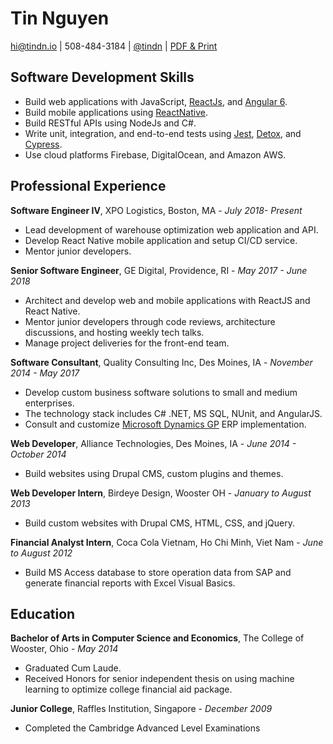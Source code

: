# Tin Nguyen

hi@tindn.io | 508-484-3184 | [@tindn](https://twitter.com/tindn) | [PDF & Print](https://gitprint.com/tindn/resume/blob/master/print.md)

## Software Development Skills

- Build web applications with JavaScript, [ReactJs](https://reactjs.org/), and [Angular 6](https://angular.io/).
- Build mobile applications using [ReactNative](http://facebook.github.io/react-native/).
- Build RESTful APIs using NodeJs and C#.
- Write unit, integration, and end-to-end tests using [Jest](https://jestjs.io/), [Detox](https://github.com/wix/Detox), and [Cypress](https://www.cypress.io/).
- Use cloud platforms Firebase, DigitalOcean, and Amazon AWS.

## Professional Experience

**Software Engineer IV**, XPO Logistics, Boston, MA -
_July 2018- Present_

- Lead development of warehouse optimization web application and API.
- Develop React Native mobile application and setup CI/CD service.
- Mentor junior developers.

**Senior Software Engineer**, GE Digital, Providence, RI -
_May 2017 - June 2018_

- Architect and develop web and mobile applications with ReactJS and React Native.
- Mentor junior developers through code reviews, architecture discussions, and hosting weekly tech talks.
- Manage project deliveries for the front-end team.

**Software Consultant**, Quality Consulting Inc, Des Moines, IA -
_November 2014 - May 2017_

- Develop custom business software solutions to small and medium enterprises.
- The technology stack includes C# .NET, MS SQL, NUnit, and AngularJS.
- Consult and customize [Microsoft Dynamics GP](https://www.microsoft.com/en-us/dynamics365/gp-overview) ERP implementation.

**Web Developer**, Alliance Technologies, Des Moines, IA -
_June 2014 - October 2014_

- Build websites using Drupal CMS, custom plugins and themes.

**Web Developer Intern**, Birdeye Design, Wooster OH -
_January to August 2013_

- Build custom websites with Drupal CMS, HTML, CSS, and jQuery.

**Financial Analyst Intern**, Coca Cola Vietnam, Ho Chi Minh, Viet Nam -
_June to August 2012_

- Build MS Access database to store operation data from SAP and generate financial reports with Excel Visual Basics.

## Education

**Bachelor of Arts in Computer Science and Economics**, The College of Wooster, Ohio -
_May 2014_

- Graduated Cum Laude.
- Received Honors for senior independent thesis on using machine learning to optimize college financial aid package.

**Junior College**, Raffles Institution, Singapore -
_December 2009_

- Completed the Cambridge Advanced Level Examinations
